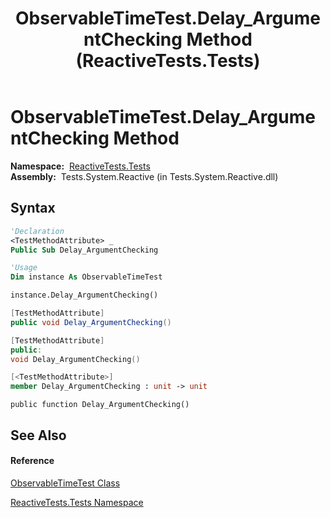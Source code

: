 ﻿---
title: ObservableTimeTest.Delay_ArgumentChecking Method  (ReactiveTests.Tests)
TOCTitle: Delay_ArgumentChecking Method
ms:assetid: M:ReactiveTests.Tests.ObservableTimeTest.Delay_ArgumentChecking
ms:mtpsurl: https://msdn.microsoft.com/en-us/library/reactivetests.tests.observabletimetest.delay_argumentchecking(v=VS.103)
ms:contentKeyID: 36618922
ms.date: 06/28/2011
mtps_version: v=VS.103
f1_keywords:
- ReactiveTests.Tests.ObservableTimeTest.Delay_ArgumentChecking
dev_langs:
- CSharp
- JScript
- VB
- FSharp
- c++
---

# ObservableTimeTest.Delay\_ArgumentChecking Method

**Namespace:**  [ReactiveTests.Tests](hh289046\(v=vs.103\).md)  
**Assembly:**  Tests.System.Reactive (in Tests.System.Reactive.dll)

## Syntax

``` vb
'Declaration
<TestMethodAttribute> _
Public Sub Delay_ArgumentChecking
```

``` vb
'Usage
Dim instance As ObservableTimeTest

instance.Delay_ArgumentChecking()
```

``` csharp
[TestMethodAttribute]
public void Delay_ArgumentChecking()
```

``` c++
[TestMethodAttribute]
public:
void Delay_ArgumentChecking()
```

``` fsharp
[<TestMethodAttribute>]
member Delay_ArgumentChecking : unit -> unit 
```

``` jscript
public function Delay_ArgumentChecking()
```

## See Also

#### Reference

[ObservableTimeTest Class](hh315045\(v=vs.103\).md)

[ReactiveTests.Tests Namespace](hh289046\(v=vs.103\).md)

